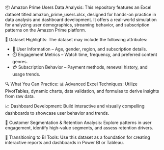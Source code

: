 📦 Amazon Prime Users Data Analysis: 
This repository features an Excel dataset titled amazon_prime_users.xlsx, designed for hands-on practice in data analysis and dashboard development. It offers a real-world simulation for analyzing user demographics, streaming behavior, and subscription patterns on the Amazon Prime platform.

📁 Dataset Highlights: 
The dataset may include the following attributes: 

- 👤 User Information – Age, gender, region, and subscription details.
- ⏱️ Engagement Metrics – Watch time, frequency, and preferred content genres.
- 💳 Subscription Behavior – Payment methods, renewal history, and usage trends.

🔍 What You Can Practice: 
📊 Advanced Excel Techniques:
Utilize PivotTables, dynamic charts, data validation, and formulas to derive insights from raw data.

📈 Dashboard Development: 
Build interactive and visually compelling dashboards to showcase user behavior and trends.

👥 Customer Segmentation & Retention Analysis: 
Explore patterns in user engagement, identify high-value segments, and assess retention drivers.

💼 Transitioning to BI Tools: 
Use this dataset as a foundation for creating interactive reports and dashboards in Power BI or Tableau.
